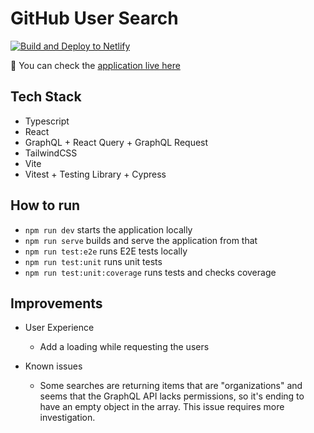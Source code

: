 # GitHub User Search

[![Build and Deploy to Netlify](https://github.com/leeeandroo/github-user-search/actions/workflows/production.yml/badge.svg?branch=main)](https://github.com/leeeandroo/github-user-search/actions/workflows/production.yml)

:rocket: You can check the [application live here](https://scintillating-torrone-adc2f1.netlify.app/)

## Tech Stack

- Typescript
- React
- GraphQL + React Query + GraphQL Request
- TailwindCSS
- Vite
- Vitest + Testing Library + Cypress

## How to run

- `npm run dev` starts the application locally
- `npm run serve` builds and serve the application from that
- `npm run test:e2e` runs E2E tests locally
- `npm run test:unit` runs unit tests
- `npm run test:unit:coverage` runs tests and checks coverage

## Improvements

- User Experience

  - Add a loading while requesting the users

- Known issues

  - Some searches are returning items that are "organizations" and seems that the GraphQL API lacks
    permissions, so it's ending to have an empty object in the array. This issue requires more
    investigation.
